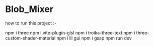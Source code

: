 # Blob_Mixer
how to run this project :-

npm i three
npm i vite-plugin-glsl
npm i troika-three-text
npm i three-custom-shader-material
npm i lil gui 
npm i gsap
npm run dev
